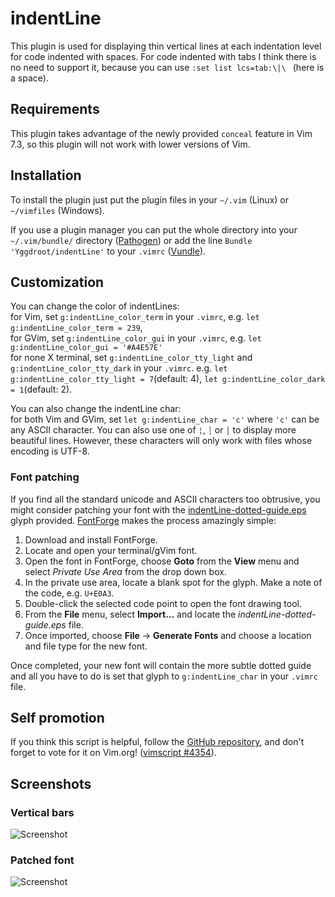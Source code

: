 indentLine
==========

This plugin is used for displaying thin vertical lines at each indentation level for code indented with spaces. For code indented with tabs I think there is no need to support it, because you can use `:set list lcs=tab:\|\ ` (here is a space).

## Requirements
This plugin takes advantage of the newly provided `conceal` feature in Vim 7.3, so this plugin will not work with lower versions of Vim.

## Installation
To install the plugin just put the plugin files in your `~/.vim` (Linux) or `~/vimfiles` (Windows).

If you use a plugin manager you can put the whole directory into your `~/.vim/bundle/` directory ([Pathogen][pathogen]) or add the line `Bundle 'Yggdroot/indentLine'` to your `.vimrc` ([Vundle][vundle]).

## Customization
You can change the color of indentLines:  
for Vim, set `g:indentLine_color_term` in your `.vimrc`, e.g. `let g:indentLine_color_term = 239`,  
for GVim, set `g:indentLine_color_gui` in your `.vimrc`, e.g. `let g:indentLine_color_gui = '#A4E57E'`  
for none X terminal, set `g:indentLine_color_tty_light` and `g:indentLine_color_tty_dark` in your `.vimrc`. e.g. `let g:indentLine_color_tty_light = 7`(default: 4), `let g:indentLine_color_dark = 1`(default: 2).

You can also change the indentLine char:  
for both Vim and GVim, set `let g:indentLine_char = 'c'` where `'c'` can be any ASCII character. You can also use one of `¦`, `┆` or `│` to display more beautiful lines. However, these characters will only work with files whose encoding is UTF-8.

### Font patching
If you find all the standard unicode and ASCII characters too obtrusive, you might consider patching your font with the [indentLine-dotted-guide.eps][glyph] glyph provided.  [FontForge][fontforge] makes the process amazingly simple:

 1. Download and install FontForge.
 2. Locate and open your terminal/gVim font.
 3. Open the font in FontForge, choose __Goto__ from the __View__ menu and select _Private Use Area_ from the drop down box.
 4. In the private use area, locate a blank spot for the glyph. Make a note of the code, e.g. `U+E0A3`.
 5. Double-click the selected code point to open the font drawing tool.
 6. From the __File__ menu, select __Import...__ and locate the _indentLine-dotted-guide.eps_ file.
 7. Once imported, choose __File__ -> __Generate Fonts__ and choose a location and file type for the new font.

Once completed, your new font will contain the more subtle dotted guide and all you have to do is set that glyph to `g:indentLine_char` in your `.vimrc` file.

[glyph]: glyph/indentLine-dotted-guide.eps
[fontforge]: http://fontforge.github.io/

## Self promotion
If you think this script is helpful, follow the [GitHub repository][repository], and don't forget to vote for it on Vim.org! ([vimscript #4354][script]).

[pathogen]: https://github.com/tpope/vim-pathogen
[vundle]: https://github.com/gmarik/vundle
[repository]: https://github.com/Yggdroot/indentLine
[script]: http://www.vim.org/scripts/script.php?script_id=4354

## Screenshots

### Vertical bars
![Screenshot](http://i.imgur.com/KVi0T.jpg)

### Patched font
![Screenshot](http://i.imgur.com/2ZA7oaZ.png)

